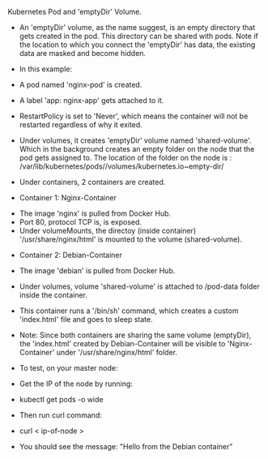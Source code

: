 Kubernetes Pod and 'emptyDir' Volume.

* An 'emptyDir' volume, as the name suggest, is an empty directory that gets created in the pod. This directory can be shared with pods. Note if the location to which you connect the 'emptyDir' has data, the existing data are masked and become hidden. 

* In this example: 

- A pod named 'nginx-pod' is created. 

- A label 'app: nginx-app' gets attached to it. 

- RestartPolicy is set to 'Never', which means the container will not be restarted regardless of why it exited. 

- Under volumes, it creates 'emptyDir' volume named 'shared-volume'. Which in the background creates an empty folder on the node that the pod gets assigned to. The location of the folder on the node is : /var/lib/kubernetes/pods/<id-of-the-pod>/volumes/kubernetes.io~empty-dir/

- Under containers, 2 containers are created. 

* Container 1: Nginx-Container

- The image 'nginx' is pulled from Docker Hub. 
- Port 80, protocol TCP is, is exposed. 
- Under volumeMounts, the directoy (inside container) '/usr/share/nginx/html' is mounted to the volume (shared-volume).

* Container 2: Debian-Container 

- The image 'debian' is pulled from Docker Hub. 

- Under volumes, volume 'shared-volume' is attached to /pod-data folder inside the container.
- This container runs a '/bin/sh' command, which creates a custom 'index.html' file and goes to sleep state. 

* Note: Since both containers are sharing the same volume (emptyDir), the 'index.html' created by Debian-Container will be visible to 'Nginx-Container' under '/usr/share/nginx/html' folder. 

* To test, on your master node:

- Get the IP of the node by running:
- kubectl get pods -o wide 

- Then run curl command: 
- curl < ip-of-node >

* You should see the message:  "Hello from the Debian container"

